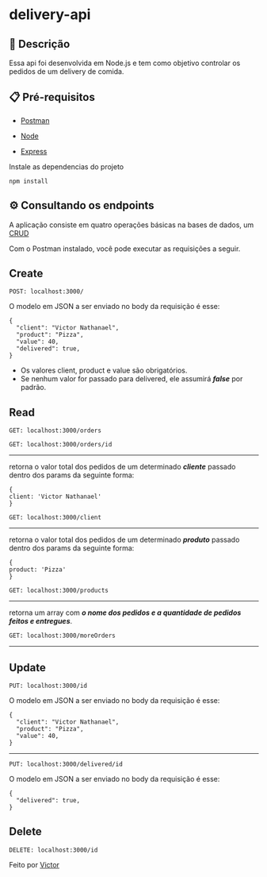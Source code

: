 # delivery-api

## 🚀 Descrição
Essa api foi desenvolvida em Node.js e tem como objetivo controlar os pedidos de um delivery de comida.

## 📋 Pré-requisitos

- [Postman](https://www.postman.com/downloads/)

- [Node](https://nodejs.org/en/)

- [Express](https://expressjs.com/pt-br/starter/installing.html)


Instale as dependencias do projeto

```
npm install
```


## ⚙️ Consultando os endpoints

A aplicação consiste em quatro operações básicas na bases de dados, um [CRUD](https://developer.mozilla.org/pt-BR/docs/Glossary/CRUD)


Com o Postman instalado, você pode executar as requisições a seguir.
## Create
```
POST: localhost:3000/
```
O modelo em JSON a ser enviado no body da requisição é esse: 
```
{
  "client": "Victor Nathanael",
  "product": "Pizza",
  "value": 40,
  "delivered": true,
}
```
- Os valores client, product e value são obrigatórios.
- Se nenhum valor for passado para delivered, ele assumirá ___false___ por padrão.
## Read

```
GET: localhost:3000/orders
```

```
GET: localhost:3000/orders/id
```
---
retorna o valor total dos pedidos de um determinado ___cliente___ passado dentro dos params da seguinte forma:
```
{
client: 'Victor Nathanael'
}
```
```
GET: localhost:3000/client
```
---
retorna o valor total dos pedidos de um determinado ___produto___ passado dentro dos params da seguinte forma:
```
{
product: 'Pizza'
}
```
```
GET: localhost:3000/products
```
---
retorna um array com ___o nome dos pedidos e a quantidade de pedidos feitos e entregues___.
```
GET: localhost:3000/moreOrders
```
---
## Update

```
PUT: localhost:3000/id
```
O modelo em JSON a ser enviado no body da requisição é esse: 
```
{
  "client": "Victor Nathanael",
  "product": "Pizza",
  "value": 40,
}

```

---

```
PUT: localhost:3000/delivered/id
```

O modelo em JSON a ser enviado no body da requisição é esse: 
```
{
  "delivered": true,
}
```

## Delete
```
DELETE: localhost:3000/id

```
Feito por [Victor](https://www.linkedin.com/in/victornathanael/)
